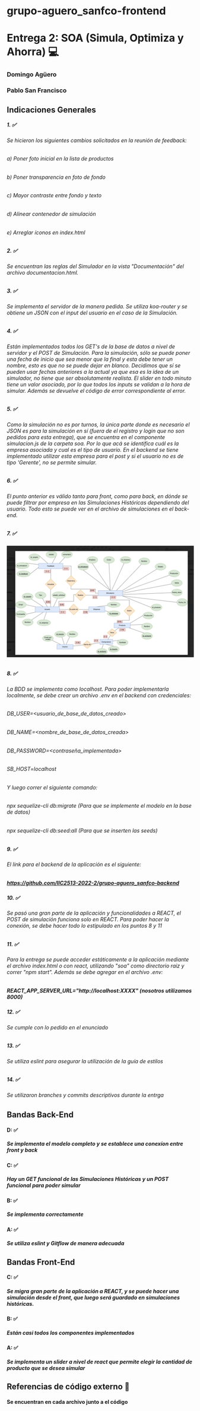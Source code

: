 # grupo-aguero_sanfco-frontend 

# Entrega 2: SOA (Simula, Optimiza y Ahorra) :computer:

### Domingo Agüero
### Pablo San Francisco


## Indicaciones Generales

##### 1.  ✅
###### Se hicieron los siguientes cambios solicitados en la reunión de feedback:
###### a) Poner foto inicial en la lista de productos
###### b) Poner transparencia en foto de fondo
###### c) Mayor contraste entre fondo y texto
###### d) Alinear contenedor de simulación
###### e) Arreglar íconos en index.html

##### 2. ✅
###### Se encuentran las reglas del Simulador en la vista "Documentación" del archivo documentacion.html.

##### 3. ✅
###### Se implementa el servidor de la manera pedida. Se utiliza koa-router y se obtiene un JSON con el input del usuario en el caso de la Simulación. 

##### 4. ✅
###### Están implementados todos los GET's de la base de datos a nivel de servidor y el POST de Simulación. Para la simulación, sólo se puede poner una fecha de inicio que sea menor que la final y esta debe tener un nombre, esto es que no se puede dejar en blanco. Decidimos que sí se pueden usar fechas anteriores a la actual ya que esa es la idea de un simulador, no tiene que ser absolutamente realista. El slider en todo minuto tiene un valor asociado, por lo que todos los inputs se validan a la hora de simular. Además se devuelve el código de error correspondiente al error.

##### 5. ✅
###### Como la simulación no es por turnos, la única parte donde es necesario el JSON es para la simulación en sí (fuera de el registro y login que no son pedidos para esta entrega), que se encuentra en el componente simulacion.js de la carpeta soa. Por lo que acá se identifica cuál es la empresa asociada y cual es el tipo de usuario. En el backend se tiene implementado utilizar esta empresa para el post y si el usuario no es de tipo 'Gerente', no se permite simular.

##### 6. ✅
###### El punto anterior es válido tanto para front, como para back, en dónde se puede filtrar por empresa en las Simulaciones Históricas dependiendo del usuario. Todo esto se puede ver en el archivo de simulaciones en el back-end.

##### 7. ✅
###### ![Modelo Entidad Relación](/src/assets/imgs/modeloER.png "Modelo E/R")

##### 8. ✅
###### La BDD se implementa como localhost. Para poder implementarla localmente, se debe crear un archivo .env en el backend con credenciales:
###### DB_USER=<usuario_de_base_de_datos_creado>
###### DB_NAME=<nombre_de_base_de_datos_creada>
###### DB_PASSWORD=<contraseña_implementada>
###### SB_HOST=localhost
###### Y luego correr el siguiente comando:
###### npx sequelize-cli db:migrate (Para que se implemente el modelo en la base de datos)
###### npx sequelize-cli db:seed:all (Para que se inserten las seeds)

##### 9. ✅
###### El link para el backend de la aplicación es el siguiente:
##### https://github.com/IIC2513-2022-2/grupo-aguero_sanfco-backend

##### 10. ✅
###### Se pasó una gran parte de la aplicación y funcionalidades a REACT, el POST de simulación funciona solo en REACT. Para poder hacer la conexión, se debe hacer todo lo estipulado en los puntos 8 y 11

##### 11. ✅
###### Para la entrega se puede acceder estáticamente a la aplicación mediante el archivo index.html o con react, utilizando "soa" como directorio raiz y correr "npm start". Además se debe agregar en el archivo .env: 
##### REACT_APP_SERVER_URL="http://localhost:XXXX" (nosotros utilizamos 8000)

##### 12. ✅
###### Se cumple con lo pedido en el enunciado

##### 13. ✅
###### Se utiliza eslint para asegurar la utilización de la guía de estilos

##### 14. ✅
###### Se utilizaron branches y commits descriptivos durante la entrga

## Bandas Back-End

#### D: ✅
##### Se implementa el modelo completo y se establece una conexíon entre front y back

#### C: ✅
##### Hay un GET funcional de las Simulaciones Históricas y un POST funcional para poder simular

#### B: ✅
##### Se implementa correctamente

#### A: ✅
##### Se utiliza eslint y Gitflow de manera adecuada

## Bandas Front-End

#### C: ✅
##### Se migra gran parte de la aplicación a REACT, y se puede hacer una simulación desde el front, que luego será guardado en simulaciones históricas.

#### B: ✅
##### Están casi todos los componentes implementados

#### A: ✅
##### Se implementa un slider a nivel de react que permite elegir la cantidad de producto que se desea simular


## Referencias de código externo :book:
#### Se encuentran en cada archivo junto a el código





